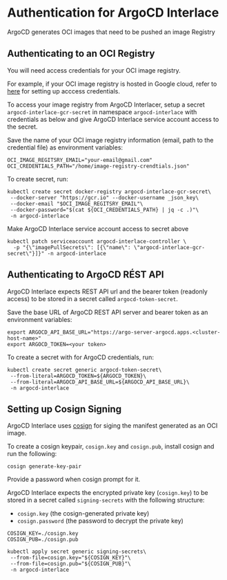 # Authentication for ArgoCD Interlace

ArgoCD generates OCI images that need to be pushed an image Registry

## Authenticating to an OCI Registry

You will need access credentials for your OCI image registry.

For example, if your OCI image registry is hosted in Google cloud, refer to [here](https://cloud.google.com/docs/authentication/getting-started) for setting up acccess credentials.

To access your image registry from ArgoCD Interlacer, setup a secret `argocd-interlace-gcr-secret` in namespace `argocd-interlace` with credentials as below and give ArgoCD Interlace service account access to the secret.

Save the name of your OCI image registry information (email, path to the credential file) as environment variables:
```shell
OCI_IMAGE_REGITSRY_EMAIL="your-email@gmail.com"
OCI_CREDENTIALS_PATH="/home/image-registry-crendtials.json"
```

To create secret, run:
```shell
kubectl create secret docker-registry argocd-interlace-gcr-secret\
 --docker-server "https://gcr.io" --docker-username _json_key\
 --docker-email "$OCI_IMAGE_REGITSRY_EMAIL"\
 --docker-password="$(cat ${OCI_CREDENTIALS_PATH} | jq -c .)"\
 -n argocd-interlace
```

Make ArgoCD Interlace service account access to secret above

```shell
kubectl patch serviceaccount argocd-interlace-controller \
  -p "{\"imagePullSecrets\": [{\"name\": \"argocd-interlace-gcr-secret\"}]}" -n argocd-interlace
```

## Authenticating to ArgoCD RÉST API

ArgoCD Interlace expects REST API url and the bearer token (readonly access) to be stored in a secret called `argocd-token-secret`.

Save the base URL of ArgoCD REST API server and bearer token as an environment variables:

```shell
export ARGOCD_API_BASE_URL="https://argo-server-argocd.apps.<cluster-host-name>"
export ARGOCD_TOKEN=<your token>
```

To create a secret with for ArgoCD credentials, run:
```
kubectl create secret generic argocd-token-secret\
 --from-literal=ARGOCD_TOKEN=${ARGOCD_TOKEN}\
 --from-literal=ARGOCD_API_BASE_URL=${ARGOCD_API_BASE_URL}\
 -n argocd-interlace
```

## Setting up Cosign Signing

ArgoCD Interlace uses [cosign](https://github.com/sigstore/cosign) for siging the manifest generated as an OCI image.

To create a cosign keypair, `cosign.key` and `cosign.pub`, install cosign and run the following:
```shell
cosign generate-key-pair
```
Provide a password when cosign prompt for it.

ArgoCD Interlace expects the encrypted private key (`cosign.key`) to be stored in a secret called `signing-secrets` with the following structure:

* `cosign.key` (the cosign-generated private key)
* `cosign.password` (the password to decrypt the private key)


```shell
COSIGN_KEY=./cosign.key
COSIGN_PUB=./cosign.pub
```

```shell
kubectl apply secret generic signing-secrets\
 --from-file=cosign.key="${COSIGN_KEY}"\
 --from-file=cosign.pub="${COSIGN_PUB}"\
 -n argocd-interlace
 ```